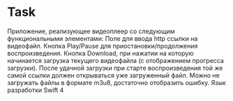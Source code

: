 # Task
Приложение, реализующее видеоплеер со следующим функциональными элементами:
Поле для ввода http ссылки на видеофайл. 
Кнопка Play/Pause для приостановки/продолжения воспроизведения. 
Кнопка Download, при нажатии на которую начинается загрузка текущего видеофайла (с отображением прогресса загрузки). После удачной загрузки при старте воспроизведения той же самой ссылки должен открываться уже загруженный файл. Можно не загружать файлы в формате m3u8, достаточно отобразить ошибку. 
Язык разработки Swift 4
